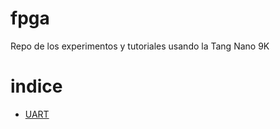 # fpga
Repo de los experimentos y tutoriales usando la Tang Nano 9K

# indice
- [UART](#introducción)
